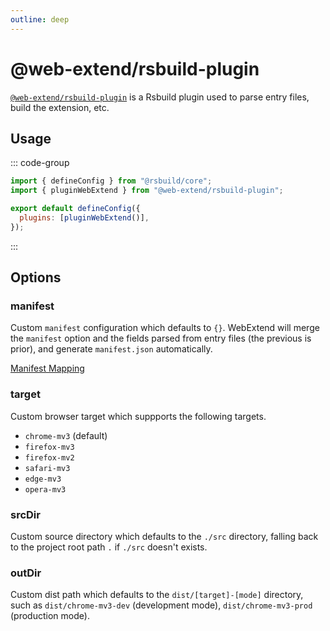 ```yaml
---
outline: deep
---
```


# @web-extend/rsbuild-plugin

[`@web-extend/rsbuild-plugin`](https://www.npmjs.com/package/@web-extend/rsbuild-plugin) is a Rsbuild plugin used to parse entry files, build the extension, etc.

## Usage

::: code-group

```js [rsbuild.config.js]
import { defineConfig } from "@rsbuild/core";
import { pluginWebExtend } from "@web-extend/rsbuild-plugin";

export default defineConfig({
  plugins: [pluginWebExtend()],
});
```

:::

## Options

### manifest

Custom `manifest` configuration which defaults to `{}`. WebExtend will merge the `manifest` option and the fields parsed from entry files (the previous is prior), and generate `manifest.json` automatically.

[Manifest Mapping](../guide/project-structure.md#manifest-mapping)

### target

Custom browser target which suppports the following targets.

- `chrome-mv3` (default)
- `firefox-mv3`
- `firefox-mv2`
- `safari-mv3`
- `edge-mv3`
- `opera-mv3`

### srcDir

Custom source directory which defaults to the `./src` directory, falling back to the project root path `.` if `./src` doesn't exists.

### outDir

Custom dist path which defaults to the `dist/[target]-[mode]` directory, such as `dist/chrome-mv3-dev` (development mode), `dist/chrome-mv3-prod` (production mode).
